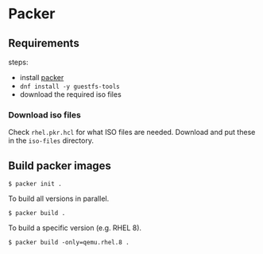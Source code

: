 # Packer

## Requirements

steps:

  - install [packer](https://www.packer.io/)
  - `dnf install -y guestfs-tools`
  - download the required iso files

### Download iso files

Check `rhel.pkr.hcl` for what ISO files are needed.
Download and put these in the `iso-files` directory.

## Build packer images

``` shell
$ packer init .
```

To build all versions in parallel.

``` shell
$ packer build .
```

To build a specific version (e.g. RHEL 8).

``` shell
$ packer build -only=qemu.rhel.8 .
```
